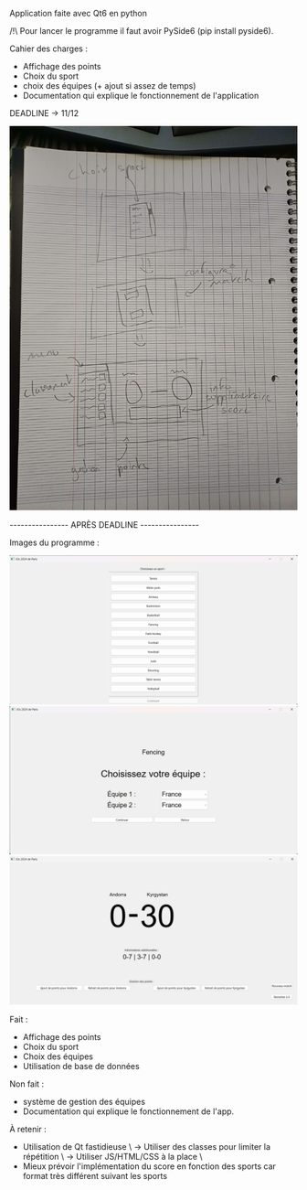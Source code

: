 Application faite avec Qt6 en python

/!\ Pour lancer le programme il faut avoir PySide6 (pip install pyside6).

Cahier des charges :

- Affichage des points
- Choix du sport
- choix des équipes (+ ajout si assez de temps)
- Documentation qui explique le fonctionnement de l'application


DEADLINE -> 11/12

<img alt="schema des pages de l'application" src="https://github.com/jtrognon/AIPE101_JOPythonProject/blob/master/schema.jpg">

</br>

---------------- APRÈS DEADLINE ----------------

Images du programme :

<img alt="image de la page du choix du sport." src="Images/README/sportChoice.png">
<img alt="image de la page du choix de l'equipe." src="Images/README/teamChoice.png">
<img alt="image de la page principale avec l'affichage et la gestion du score." src="Images/README/mainWindow.png">


Fait :
- Affichage des points
- Choix du sport
- Choix des équipes
- Utilisation de base de données

Non fait :
- système de gestion des équipes
- Documentation qui explique le fonctionnement de l'app.

À retenir :
- Utilisation de Qt fastidieuse \\
  -> Utiliser des classes pour limiter la répétition \\
  -> Utiliser JS/HTML/CSS à la place \\
- Mieux prévoir l'implémentation du score en fonction des sports car format très différent suivant les sports
 
